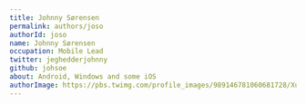 ```yaml
---
title: Johnny Sørensen
permalink: authors/joso
authorId: joso
name: Johnny Sørensen
occupation: Mobile Lead
twitter: jeghedderjohnny
github: johsoe
about: Android, Windows and some iOS
authorImage: https://pbs.twimg.com/profile_images/989146781060681728/Xu5SNqMx_400x400.jpg
---
```


